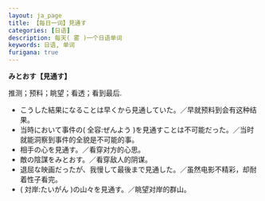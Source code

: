 ```yaml
---
layout: ja_page
title: 【每日一词】見通す
categories: [日语]
description: 每天( 雾 )一个日语单词
keywords: 日语, 单词
furigana: true
---
```


**みとおす【見通す】**

推测；预料；眺望；看透；看到最后.

*   こうした結果になることは早くから見通していた。／早就预料到会有这种结果。
*   当時において事件の( 全容:ぜんよう )を見通すことは不可能だった。／当时就能洞察到事件的全貌是不可能的事。
*   相手の心を見通す。／看穿对方的心思。
*   敵の陰謀をみとおす。／看穿敌人的阴谋。
*   退屈な映画だったが、我慢して最後まで見通した。／虽然电影不精彩，却耐着性子看完。
*   ( 対岸:たいがん )の山々を見通す。／眺望对岸的群山。
